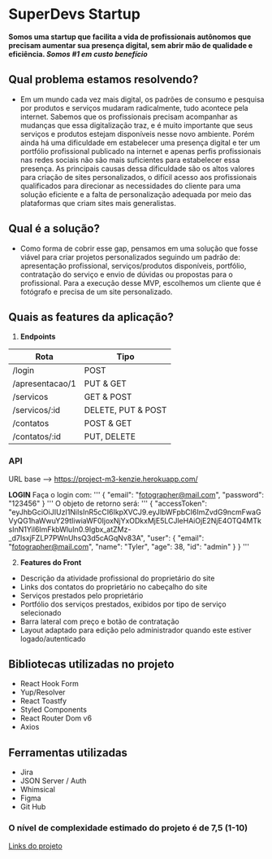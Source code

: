 # SuperDevs Startup
**Somos uma startup que facilita a vida de profissionais autônomos que precisam aumentar sua presença digital, sem abrir mão de qualidade e eficiência. _Somos #1 em custo benefício_**
## Qual problema estamos resolvendo?
-   Em um mundo cada vez mais digital, os padrões de consumo e pesquisa por produtos e serviços mudaram radicalmente, tudo acontece pela internet. Sabemos que os profissionais precisam acompanhar as mudanças que essa digitalização traz, e é muito importante que seus serviços e produtos estejam disponíveis nesse novo ambiente. Porém ainda há uma dificuldade em estabelecer uma presença digital e ter um portfólio profissional publicado na internet e apenas perfis profissionais nas redes sociais não são mais suficientes para estabelecer essa presença. As principais causas dessa dificuldade são os altos valores para criação de sites personalizados, o difícil acesso aos profissionais qualificados para direcionar as necessidades do cliente para uma solução eficiente e a falta de personalização adequada por meio das plataformas que criam sites mais generalistas.
## Qual é a solução?
-   Como forma de cobrir esse gap, pensamos em uma solução que fosse viável para criar projetos personalizados seguindo um padrão de: apresentação profissional, serviços/produtos disponíveis, portfólio, contratação do serviço e envio de dúvidas ou propostas para o profissional. Para a execução desse MVP, escolhemos um cliente que é fotógrafo e precisa de um site personalizado.
## Quais as features da aplicação?
1.  **Endpoints**

|  Rota                  | Tipo              |
|----------------------  | ------------------|
|/login                  | POST              |
|/apresentacao/1         | PUT & GET         |
|/servicos               | GET & POST        |
|/servicos/:id           | DELETE, PUT & POST|
|/contatos               | POST & GET        |
|/contatos/:id           | PUT, DELETE       |

### API
URL base --> https://project-m3-kenzie.herokuapp.com/

**LOGIN**
Faça o login com:
'''
{
	"email": "fotographer@mail.com",
	"password": "123456"
}
'''
O objeto de retorno será:
'''
{
	"accessToken": "eyJhbGciOiJIUzI1NiIsInR5cCI6IkpXVCJ9.eyJlbWFpbCI6ImZvdG9ncmFwaGVyQG1haWwuY29tIiwiaWF0IjoxNjYxODkxMjE5LCJleHAiOjE2NjE4OTQ4MTksInN1YiI6ImFkbWluIn0.9lgbx_atZMz-_d7IsxjFZLP7PWnUhsQ3d5cAGqNv83A",
	"user": {
		"email": "fotographer@mail.com",
		"name": "Tyler",
		"age": 38,
		"id": "admin"
	}
}
'''


2.  **Features do Front**
 - Descrição da atividade profissional do proprietário do site
 - Links dos contatos do proprietário no cabeçalho do site
 - Serviços prestados pelo proprietário
 - Portfólio dos serviços prestados, exibidos por tipo de serviço selecionado
 - Barra lateral com preço e botão de contratação
 - Layout adaptado para edição pelo administrador quando este estiver logado/autenticado
## Bibliotecas utilizadas no projeto
- React Hook Form
- Yup/Resolver
- React Toastfy
- Styled Components
- React Router Dom v6
- Axios
## Ferramentas utilizadas
- Jira
- JSON Server / Auth
- Whimsical
- Figma
- Git Hub
### O nível de complexidade estimado do projeto é de 7,5 (1-10)
[Links do projeto](https://linktr.ee/superdevs)
